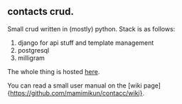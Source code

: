 ## contacts crud.

Small crud written in (mostly) python. Stack is as follows:

1. django for api stuff and template management
2. postgresql
3. milligram 

The whole thing is hosted [here](https://contacc.herokuapp.com/api/contacts/).

You can read a small user manual on the [wiki page]{https://github.com/mamimikun/contacc/wiki}.